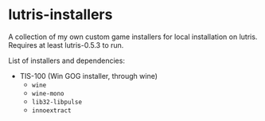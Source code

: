 # lutris-installers
A collection of my own custom game installers for local installation on lutris.
Requires at least lutris-0.5.3 to run.

List of installers and dependencies:
- TIS-100 (Win GOG installer, through wine)
	- `wine`
	- `wine-mono`
	- `lib32-libpulse`
	- `innoextract`
